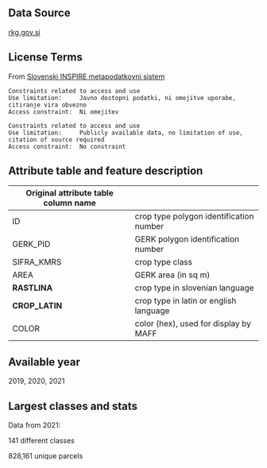 ## Data Source
[rkg.gov.si](https://rkg.gov.si/vstop/)
## License Terms
From [Slovenski INSPIRE metapodatkovni sistem](https://eprostor.gov.si/imps/srv/eng/catalog.search#/metadata/c35227e0-bb9a-4622-83e7-708b28517472)

```
Constraints related to access and use
Use limitation:     Javno dostopni podatki, ni omejitve uporabe, citiranje vira obvezno
Access constraint:  Ni omejitev
```

```
Constraints related to access and use
Use limitation:     Publicly available data, no limitation of use, citation of source required
Access constraint:  No constraint
```

## Attribute table and feature description 
| Original attribute table column name |                                       |
| ------------------------------------ |---------------------------------------|
| ID                                   | crop type polygon identification number|
| GERK_PID                             | GERK polygon identification number    |
| SIFRA_KMRS                           | crop type class                       |
| AREA                                 | GERK area (in sq m)                   |
| **RASTLINA**                         | crop type in slovenian language       |
| **CROP_LATIN**                       | crop type in latin or english language|
| COLOR                                | color (hex), used for display by MAFF |

## Available year
2019, 2020, 2021

## Largest classes and stats
Data from 2021:

141 different classes

828,161 unique parcels